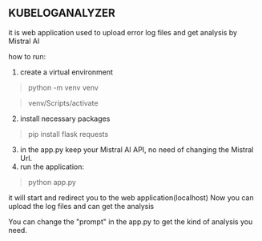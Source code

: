 KUBELOGANALYZER
----------------
it is web application used to upload error log files and get analysis by Mistral AI

how to run:
1. create a virtual environment
>python -m venv venv

>venv/Scripts/activate
2. install necessary packages
>pip install flask requests
3. in the app.py keep your Mistral AI API, no need of changing the Mistral Url.
4. run the application:
>python app.py

it will start and redirect you to the web application(localhost)
Now you can upload the log files and can get the analysis

You can change the "prompt" in the app.py to get the kind of analysis you need.
